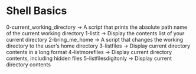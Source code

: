 # Shell Basics
0-current_working_directory -> A script that prints the absolute path name of the current working directory
1-listit -> Display the contents list of your current directory
2-bring_me_home -> A script that changes the working directory to the user’s home directory
3-listfiles -> Display current directory contents in a long format
4-listmorefiles -> Display current directory contents, including hidden files
5-listfilesdigitonly -> Display current directory contents

